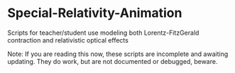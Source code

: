# Special-Relativity-Animation
Scripts for teacher/student use modeling both Lorentz-FitzGerald contraction and relativistic optical effects

Note: If you are reading this now, these scripts are incomplete and awaiting updating. They do work, but are not documented or debugged, beware.
